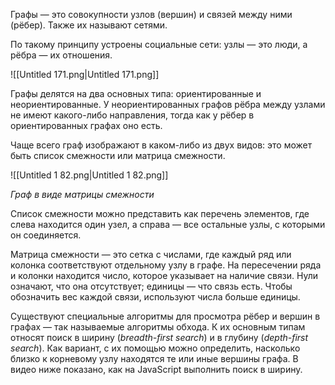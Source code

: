 Графы — это совокупности узлов (вершин) и связей между ними (рёбер). Также их называют сетями.

По такому принципу устроены социальные сети: узлы — это люди, а рёбра — их отношения.

![[Untitled 171.png|Untitled 171.png]]

Графы делятся на два основных типа: ориентированные и неориентированные. У неориентированных графов рёбра между узлами не имеют какого-либо направления, тогда как у рёбер в ориентированных графах оно есть.

Чаще всего граф изображают в каком-либо из двух видов: это может быть список смежности или матрица смежности.

![[Untitled 1 82.png|Untitled 1 82.png]]

_Граф в виде матрицы смежности_

Список смежности можно представить как перечень элементов, где слева находится один узел, а справа — все остальные узлы, с которыми он соединяется.

Матрица смежности — это сетка с числами, где каждый ряд или колонка соответствуют отдельному узлу в графе. На пересечении ряда и колонки находится число, которое указывает на наличие связи. Нули означают, что она отсутствует; единицы — что связь есть. Чтобы обозначить вес каждой связи, используют числа больше единицы.

Существуют специальные алгоритмы для просмотра рёбер и вершин в графах — так называемые алгоритмы обхода. К их основным типам относят поиск в ширину (_breadth-first search_) и в глубину (_depth-first search_). Как вариант, с их помощью можно определить, насколько близко к корневому узлу находятся те или иные вершины графа. В видео ниже показано, как на JavaScript выполнить поиск в ширину.